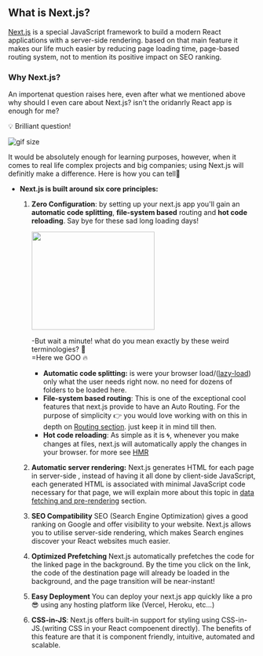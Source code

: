 ## What is Next.js?

[Next.js](https://nextjs.org/) is a special JavaScript framework to build a modern React applications with a server-side rendering. based on that main feature it makes our life much easier by reducing page loading time, page-based routing system, not to mention its positive impact on SEO ranking. 


### Why Next.js?

An importenat question raises here, even after what we mentioned above why should I even care about Next.js? isn't the oridanrly React app is enough for me?

:bulb: Brilliant question! 

![gif size](https://media0.giphy.com/media/3orieQia6GvN7j0o2k/giphy.gif)

It would be absolutely enough for learning purposes, however, when it comes to real life complex projects and big companies; using Next.js will definitly make a difference. Here is how you can tell🤙

- **Next.js is built around six core principles:**

  1. **Zero Configuration**: 
by setting up your next.js app you'll gain an **automatic code splitting**, **file-system based** routing and **hot code reloading**. Say bye for these sad long loading days!

     <img src="https://media1.giphy.com/media/l4FGs5dbisGxm5b9e/giphy.gif" width="250" height="200">
     
      -But wait a minute! what do you mean exactly by these weird terminologies? 🤨<br/>
      =Here we GOO :fire:
        + **Automatic code splitting:**
is were your browser load/([lazy-load](https://reactjs.org/docs/code-splitting.html)) only what the user needs right now. no need for dozens of folders to be loaded here.
        + **File-system based routing**:
        This is one of the exceptional cool features that next.js provide to have an Auto Routing. For the purpose of simplicity :point_right:  you would love working with on this in depth on [Routing section](./docs/Pages.md). just keep it in mind till then.
        + **Hot code reloading**:
           As simple as it is :cyclone:, whenever you make changes at files, next.js will automatically apply the changes in your browser.  for more see [HMR](https://webpack.js.org/concepts/hot-module-replacement/)  
        
      
  2. **Automatic server rendering:**
 Next.js generates HTML for each page in server-side , instead of having it all done by client-side JavaScript, each generated HTML is associated with minimal JavaScript code necessary for that page, we will explain more about this topic in [data fetching and pre-rendering](./docs/rendering-and-Data-fetching.md) section.
 
  3. **SEO Compatibility**
SEO (Search Engine Optimization) gives a good ranking on Google and offer visibility to your website. Next.js allows you to utilise server-side rendering, which makes Search engines discover your React websites much easier.


  4. **Optimized Prefetching**
  Next.js automatically prefetches the code for the linked page in the background. By the time you click on the link, the code of the destination page will already be loaded in the background, and the page transition will be near-instant!

  5. **Easy Deployment**
 You can deploy your next.js app quickly like a pro  :sunglasses: using any hosting platform like (Vercel, Heroku, etc...)
 
  6. **CSS-in-JS**: 
 Next.js offers built-in support for styling using CSS-in-JS.(writing CSS in your React compoenent directly). The benefits of this feature are that it is component friendly, intuitive, automated and scalable.
